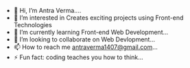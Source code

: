 - 👋 Hi, I’m Antra Verma.... 
- 👀 I’m interested in Creates exciting projects using Front-end Technologies
- 🌱 I’m currently learning Front-end Web Development...
- 💞️ I’m looking to collaborate on  Web Devlopment...
- 📫 How to reach me antraverma1407@gmail.com...
- ⚡ Fun fact: coding teaches you how to think...

<!---
antraverma-14/antraverma-14 is a ✨ special ✨ repository because its `README.md` (this file) appears on your GitHub profile.
You can click the Preview link to take a look at your changes.
--->
